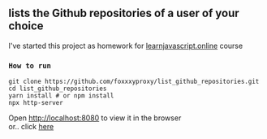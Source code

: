 ## lists the Github repositories of a user of your choice
I've started this project as homework for [learnjavascript.online](https://learnjavascript.online/) course 

### `How to run`

    git clone https://github.com/foxxxyproxy/list_github_repositories.git
    cd list_github_repositories
    yarn install # or npm install
    npx http-server

Open [http://localhost:8080](http://localhost:8080) to view it in the browser <br>
or.. click [here](https://foxxxyproxy.github.io/list_github_repositories/)
